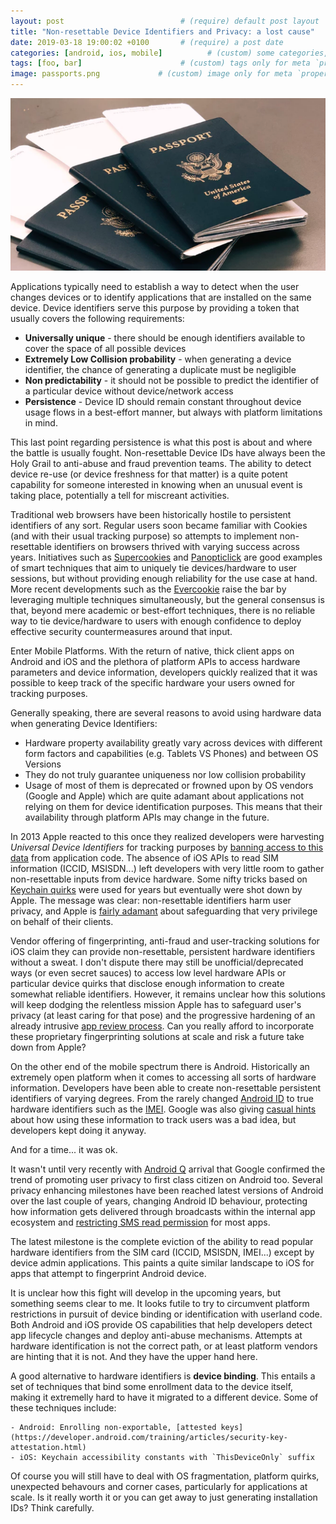 ```yaml
---
layout: post                          # (require) default post layout
title: "Non-resettable Device Identifiers and Privacy: a lost cause"                   # (require) a string title
date: 2019-03-18 19:00:02 +0100       # (require) a post date
categories: [android, ios, mobile]          # (custom) some categories, but makesure these categories already exists inside path of `category/`
tags: [foo, bar]                      # (custom) tags only for meta `property="article:tag"`
image: passports.png             # (custom) image only for meta `property="og:image"`, save your image # inside path of `static/img/_posts`
---
```


![passports](/static/img/passports.png)

Applications typically need to establish a way to detect when the user changes devices or to identify applications that are installed on the same device. Device identifiers serve this purpose by providing a token that usually covers the following requirements:

 - **Universally unique** - there should be enough identifiers available to cover the space of all possible devices
 - **Extremely Low Collision probability** - when generating a device identifier, the chance of generating a duplicate must be negligible
 - **Non predictability** - it should not be possible to predict the identifier of a particular device without device/network access 
 - **Persistence** - Device ID should remain constant throughout device usage flows in a best-effort manner, but always with platform limitations in mind. 

This last point regarding persistence is what this post is about and where the battle is usually fought. Non-resettable Device IDs have always been the Holy Grail to anti-abuse and fraud prevention teams. The ability to detect device re-use (or device freshness for that matter) is a quite potent capability for someone interested in knowing when an unusual event is taking place, potentially a tell for miscreant activities.

Traditional web browsers have been historically hostile to persistent identifiers of any sort. Regular users soon became familiar with Cookies (and with their usual tracking purpose) so attempts to implement non-resettable identifiers on browsers thrived with varying success across years. Initiatives such as [Supercookies](https://mashable.com/2011/09/02/supercookies-internet-privacy/?europe=true#Uz6wOMePmkq7) and [Panopticlick](https://panopticlick.eff.org/) are good examples of smart techniques that aim to uniquely tie devices/hardware to user sessions, but without providing enough reliability for the use case at hand. More recent developments such as the [Evercookie](https://github.com/samyk/evercookie) raise the bar by leveraging multiple techniques simultaneously, but the general consensus is that, beyond mere academic or best-effort techniques, there is no reliable way to tie device/hardware to users with enough confidence to deploy effective security countermeasures around that input.

Enter Mobile Platforms. With the return of native, thick client apps on Android and iOS and the plethora of platform APIs to access hardware parameters and device information, developers quickly realized that it was possible to keep track of the specific hardware your users owned for tracking purposes.

Generally speaking, there are several reasons to avoid using hardware data when generating Device Identifiers:

- Hardware property availability greatly vary across devices with different form factors and capabilities (e.g. Tablets VS Phones) and between OS Versions
- They do not truly guarantee uniqueness nor low collision probability
- Usage of most of them is deprecated or frowned upon by OS vendors (Google and Apple) which are quite adamant about applications not relying on them for device identification purposes. This means that their availability through platform APIs may change in the future.

In 2013 Apple reacted to this once they realized developers were harvesting _Universal Device Identifiers_ for tracking purposes by [banning access to this data](https://www.macrumors.com/2013/03/21/apple-will-no-longer-approve-apps-using-unique-device-identifier-udid-beginning-may-1/) from application code. The absence of iOS APIs to read SIM information (ICCID, MSISDN...) left developers with very little room to gather non-resettable inputs from device hardware. Some nifty tricks based on [Keychain quirks](https://forums.developer.apple.com/message/210531#210531) were used for years but eventually were shot down by Apple. The message was clear: non-resettable identifiers harm user privacy, and Apple is [fairly adamant](https://9to5mac.com/2019/01/05/apple-privacy-billboard-vegas-ces/) about safeguarding that very privilege on behalf of their clients.

Vendor offering of fingerprinting, anti-fraud and user-tracking solutions for iOS claim they can provide non-resettable, persistent hardware identifiers without a sweat. I don't dispute there may still be unofficial/deprecated ways (or even secret sauces) to access low level hardware APIs or particular device quirks that disclose enough information to create somewhat reliable identifiers. However, it remains unclear how this solutions will keep dodging the relentless mission Apple has to safeguard user's privacy (at least caring for that pose) and the progressive hardening of an already intrusive [app review process](https://developer.apple.com/app-store/review/guidelines/). Can you really afford to incorporate these proprietary fingerprinting solutions at scale and risk a future take down from Apple?

On the other end of the mobile spectrum there is Android. Historically an extremely open platform when it comes to accessing all sorts of hardware information. Developers have been able to create non-resettable persistent identifiers of varying degrees. From the rarely changed [Android ID](https://developer.android.com/reference/android/provider/Settings.Secure.html#ANDROID_ID) to true hardware identifiers such as the [IMEI](https://developer.android.com/reference/android/telephony/TelephonyManager.html#getImei(int)). Google was also giving [casual hints](https://developer.android.com/training/articles/user-data-ids.html) about how using these information to track users was a bad idea, but developers kept doing it anyway.

And for a time... it was ok.

It wasn't until very recently with [Android Q](https://developer.android.com/preview/) arrival that Google confirmed the trend of promoting user privacy to first class citizen on Android too. Several privacy enhancing milestones have been reached latest versions of Android over the last couple of years, changing Android ID behaviour, protecting how information gets delivered through broadcasts within the internal app ecosystem and [restricting SMS read permission](https://play.google.com/about/privacy-security-deception/permissions/) for most apps.

The latest milestone is the complete eviction of the ability to read popular hardware identifiers from the SIM card (ICCID, MSISDN, IMEI...) except by device admin applications. This paints a quite similar landscape to iOS for apps that attempt to fingerprint Android device.

It is unclear how this fight will develop in the upcoming years, but something seems clear to me. It looks futile to try to circumvent platform restrictions in pursuit of device binding or identification with userland code. Both Android and iOS provide OS capabilities that help developers detect app lifecycle changes and deploy anti-abuse mechanisms. Attempts at hardware identification is not the correct path, or at least platform vendors are hinting that it is not. And they have the upper hand here.

A good alternative to hardware identifiers is **device binding**. This entails a set of techniques that bind some enrollment data to the device itself, making it extremelly hard to have it migrated to a different device. Some of these techniques include:

    - Android: Enrolling non-exportable, [attested keys](https://developer.android.com/training/articles/security-key-attestation.html)
    - iOS: Keychain accessibility constants with `ThisDeviceOnly` suffix

Of course you will still have to deal with OS fragmentation, platform quirks, unexpected behavours and corner cases, particularly for applications at scale. Is it really worth it or you can get away to just generating installation IDs? Think carefully.




